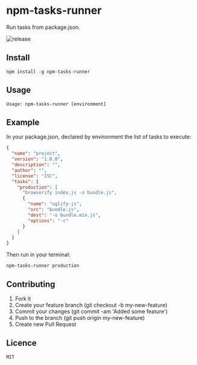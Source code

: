 # npm-tasks-runner

Run tasks from package.json.

![release](https://img.shields.io/badge/release-1.0.2-blue.svg)

## Install
```
npm install -g npm-tasks-runner
```
## Usage
```
Usage: npm-tasks-runner [environment]
```
## Example
In your package.json, declared by environment the list of tasks to execute:
```json
{
  "name": "project",
  "version": "1.0.0",
  "description": "",
  "author": "",
  "license": "ISC",
  "tasks": {
    "production": [
      "browserify index.js -o bundle.js",
      {
        "name": "uglify-js",
        "src": "bundle.js",
        "dest": "-o bundle.min.js",
        "options": "-c"
      }
    ]
  }
}
```
Then run in your terminal:
```
npm-tasks-runner production
```
## Contributing
1. Fork it
2. Create your feature branch (git checkout -b my-new-feature)
3. Commit your changes (git commit -am 'Added some feature')
4. Push to the branch (git push origin my-new-feature)
5. Create new Pull Request

## Licence
```
MIT
```
